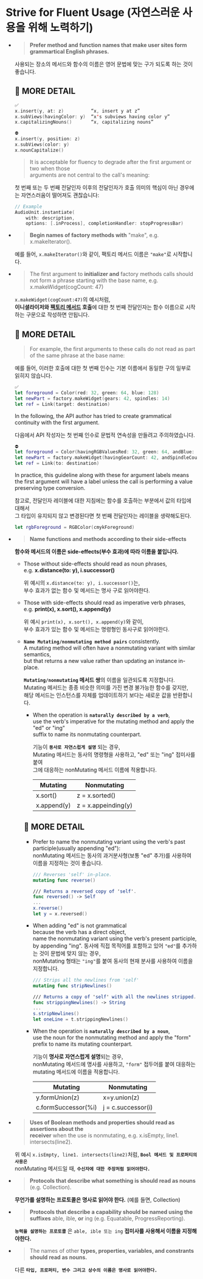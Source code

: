 # Strive for Fluent Usage (자연스러운 사용을 위해 노력하기)

- >**Prefer method and function names that make user sites form grammartical English phrases.**

    사용되는 장소의 메서드와 함수의 이름은 영어 문법에 맞는 구가 되도록 하는 것이 좋습니다.   

    ## 🔎 MORE DETAIL
    ```Swift
    ✅
    x.insert(y, at: z)          “x, insert y at z”
    x.subViews(havingColor: y)  “x's subviews having color y”
    x.capitalizingNouns()       “x, capitalizing nouns”
    ```

    ```Swift
    ⛔️
    x.insert(y, position: z)
    x.subViews(color: y)
    x.nounCapitalize()
    ```

    > It is acceptable for fluency to degrade after the first argument or two when those   
    arguments are not central to the call's meaning:

    첫 번째 또는 두 번째 전달인자 이후의 전달인자가 호출 의미의 핵심이 아닌 경우에는 자연스러움이 떨어져도 괜찮습니다:

    ```Swift
    // Example
    AudioUnit.instantiate(
        with: description, 
        options: [.inProcess], completionHandler: stopProgressBar)
    ```

- >**Begin names of factory methods with** "make", e.g. x.makeIterator().

    예를 들어, `x.makeIterator()`와 같이, 팩토리 메서드 이름은 `"make"`로 시작합니다.   

- >The first argument to **initializer and** factory methods calls should not form a phrase starting with the base name, e.g. x.makeWidget(cogCount: 47)

    `x.makeWidget(cogCount:47)`의 예시처럼,   
    **이니셜라이저와 [팩토리 메서드](https://ko.wikipedia.org/wiki/%ED%8C%A9%ED%86%A0%EB%A6%AC_%EB%A9%94%EC%84%9C%EB%93%9C_%ED%8C%A8%ED%84%B4) 호출**에 대한 첫 번째 전달인자는 함수 이름으로 시작하는 구문으로 작성하면 안됩니다.   

    ## 🔎 MORE DETAIL
    > For example, the first arguments to these calls do not read as part of the same phrase at the base name:
    
    예를 들어, 이러한 호출에 대한 첫 번째 인수는 기본 이름에서 동일한 구의 일부로 읽히지 않습니다.

    ```Swift
    ✅
    let foreground = Color(red: 32, green: 64, blue: 128)
    let newPart = factory.makeWidget(gears: 42, spindles: 14)
    let ref = Link(target: destination)
    ```

    In the following, the API author has tried to create grammatical continuity with the first argument.   

    다음에서 API 작성자는 첫 번째 인수로 문법적 연속성을 만들려고 주의하였습니다.   

    ```Swift
    ⛔️
    let foreground = Color(havingRGBValuesRed: 32, green: 64, andBlue: 128)
    let newPart = factory.makeWidget(havingGearCount: 42, andSpindleCount: 14)
    let ref = Link(to: destination)
    ```

    In practice, this guideline along with these for argument labels means   
    the first argument will have a label unless the call is performing a value preserving type conversion.

    참고로, 전달인자 레이블에 대한 지침에는 함수를 호출하는 부분에서 값의 타입에 대해서   
    그 타입이 유지되지 않고 변경된다면 첫 번째 전달인자는 레이블을 생략해도된다.
    ```Swift
    let rgbForeground = RGBColor(cmykForeground)
    ```

- >**Name functions and methods according to their side-effects**   

    **함수와 메서드의 이름은 side-effects(부수 효과)에 따라 이름을 붙입니다.**

  - Those without side-effects should read as noun phrases,   
    e.g. **x.distance(to: y), i.successor()**   
    
    위 예시의 `x.distance(to: y), i.successor()`는,   
    부수 효과가 없는 함수 및 메서드는 명사 구로 읽어야한다.

  - Those with side-effects should read as imperative verb phrases,   
    e.g. **print(x), x.sort(), x.append(y)**  

    위 예시 `print(x), x.sort(), x.append(y)`와 같이,   
    부수 효과가 있는 함수 및 메서드는 명령형인 동사구로 읽어야한다.

  - **`Name Mutating/nonmutating method pairs`** consistently.   
    A mutating method will often have a nonmutating variant with similar semantics,   
    but that returns a new value rather than updating an instance in-place.   

    **`Mutating/nonmutating` 메서드 쌍**의 이름을 일관되도록 지정합니다.   
    Mutating 메서드는 종종 비슷한 의미를 가진 변경 불가능한 함수를 갖지만,   
    해당 메서드는 인스턴스를 자체를 업데이트하기 보다는 새로운 값을 반환합니다. 

    - When the operation is **`naturally described by a verb`**,   
      use the verb's imperative for the mutating method and apply the "ed" or "ing"   
      suffix to name its nonmutating counterpart.

      기능이 **`동사로 자연스럽게 설명`** 되는 경우,   
      Mutating 메서드는 동사의 명령형을 사용하고, "ed" 또는 "ing" 접미사를 붙여   
      그에 대응하는 nonMutating 메서드 이름에 적용합니다.

        |Mutating|Nonmutating|
        |---|---|
        |x.sort()|z = x.sorted()|
        |x.append(y)|z = x.appeinding(y)|
    
    ## 🔎 MORE DETAIL
    - Prefer to name the nonmutating variant using the verb's past participle(usually appending "ed"):   
      nonMutating 메서드는 동사의 과거분사형(보통 "ed" 추가)를 사용하여 이름을 지정하는 것이 좋습니다.
        ```Swift
        /// Reverses 'self' in-place.
        mutating func reverse()

        /// Returns a reversed copy of 'self'.
        func reversed() -> Self
        ...
        x.reverse()
        let y = x.reversed()
        ```

    - When adding "ed" is not grammatical   
      because the verb has a direct object,   
      name the nonmutating variant using the verb's present participle, by appending "ing".
      동사에 직접 목적어를 포함하고 있어 `"ed"`를 추가하는 것이 문법에 맞지 않는 경우,   
      nonMutating 형태는 `"ing"`를 붙여 동사의 현재 분사를 사용하여 이름을 지정합니다.   

        ```Swift
        /// Strips all the newlines from 'self'
        mutating func stripNewlines()

        /// Returns a copy of 'self' with all the newlines stripped.
        func strippingNewlines() -> String
        ...
        s.stripNewlines()
        let oneLine = t.strippingNewlines()
        ```

    - When the operation is **`naturally described by a noun`**,   
      use the noun for the nonmutating method and apply the "form"   
      prefix to name its mutating counterpart.

      기능이 **명사로 자연스럽게 설명**되는 경우,   
      nonMutating 메서드에 명사를 사용하고, `"form"` 접두어를 붙여 대응하는   
      mutating 메서드에 이름을 적용합니다.

      |Mutating|Nonmutating|
      |---|---|
      |y.formUnion(z)|x=y.union(z)|
      |c.formSuccessor(%i)|j = c.successor(i)
    
- >**Uses of Boolean methods and properties should read as assertions about the   
  receiver** when the use is nonmutating, e.g. x.isEmpty, line1. intersects(line2).

    위 예시 `x.isEmpty, line1. intersects(line2)`처럼, **`Bool 메서드 및 프로퍼티의 사용은`**   
    nonMutating 메서드일 때, **`수신자에 대한 주장처럼 읽어야한다.`**

- >**Protocols that describe what something is should read as nouns** (e.g. Collection).
  
  **무언가를 설명하는 프로토콜은 명사로 읽어야 한다.** (예를 들면, Collection)

- >**Protocols that describe a capability should be named using the suffixes** able, ible, **or** ing (e.g. Equatable, ProgressReporting).   
  
  **`능력을 설명하는 프로토콜`** 은 `able, ible 또는 ing` **접미사를 사용해서 이름을 지정해야한다.**

- >The names of other **types, properties, variables, and constrants should read as nouns.**   
  
  다른 **`타입, 프로퍼티, 변수 그리고 상수의 이름은 명사로 읽어야한다.`**